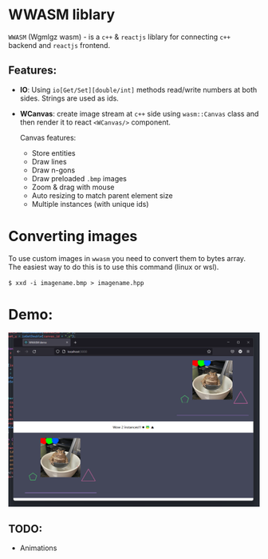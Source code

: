 # WWASM liblary

`WWASM` (Wgmlgz wasm) - is a `c++` & `reactjs` liblary for connecting `c++` backend and `reactjs` frontend.

## Features:

- **IO**:
  Using `io[Get/Set][double/int]` methods read/write numbers at both sides. Strings are used as ids.

- **WCanvas**:
  create image stream at `c++` side using `wasm::Canvas` class and then render it to react `<WCanvas/>` component.

  Canvas features:

  - Store entities
  - Draw lines
  - Draw n-gons
  - Draw preloaded `.bmp` images
  - Zoom & drag with mouse
  - Auto resizing to match parent element size
  - Multiple instances (with unique ids)

# Converting images

To use custom images in `wwasm` you need to convert them to bytes array.
The easiest way to do this is to use this command (linux or wsl).

`$ xxd -i imagename.bmp > imagename.hpp`

# Demo:

![](./screenshot.png)

## TODO:

- Animations
